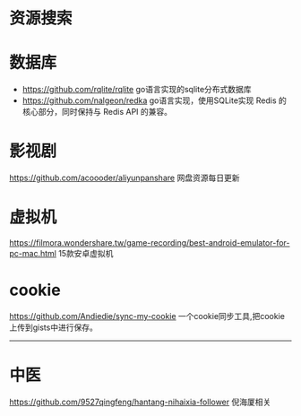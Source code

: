 # 资源搜索

# 数据库

- https://github.com/rqlite/rqlite go语言实现的sqlite分布式数据库
- https://github.com/nalgeon/redka go语言实现，使用SQLite实现 Redis 的核心部分，同时保持与 Redis API 的兼容。

# 影视剧

https://github.com/acoooder/aliyunpanshare 网盘资源每日更新

# 虚拟机

https://filmora.wondershare.tw/game-recording/best-android-emulator-for-pc-mac.html 15款安卓虚拟机

# cookie

https://github.com/Andiedie/sync-my-cookie 一个cookie同步工具,把cookie上传到gists中进行保存。

----
# 中医

https://github.com/9527qingfeng/hantang-nihaixia-follower 倪海厦相关